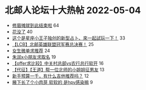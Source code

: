 # 北邮人论坛十大热帖 2022-05-04

- [修眉摊就到此结束啦](https://bbs.byr.cn/article/Picture/3319419) 64
- [花没了](https://bbs.byr.cn/article/Feeling/3187797) 40
- [这个是星座小王子独创的新型占卜、來一起試玩一下！](https://bbs.byr.cn/article/Constellations/465260) 33
- [【LCB】北邮英雄联盟冠军赛总决赛！](https://bbs.byr.cn/article/LOL/30085) 25
- [女生微单求推荐](https://bbs.byr.cn/article/Photo/272749) 24
- [朱润x小朋友求取名](https://bbs.byr.cn/article/Talking/6343418) 19
- [【offer求比较】中关村总部vs农行总行软开](https://bbs.byr.cn/article/WorkLife/1185440) 16
- [【代征】【王道】帮一位北师的小姐姐征男友](https://bbs.byr.cn/article/Friends/2023407) 13
- [新手预算一千，有什么吉他推荐吗？](https://bbs.byr.cn/article/Guitar/154329) 12
- [腋下长了个小肉芽 软软的 是hpv感染嘛](https://bbs.byr.cn/article/Health/228789) 9


